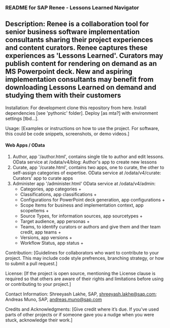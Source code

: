 ### README for SAP Renee - Lessons Learned Navigator ###

## Description: Renee is a collaboration tool for senior business software implementation consultants sharing their project experiences and content curators. Renee captures these experiences as 'Lessons Learned'. Curators may publish content for rendering on demand as an MS Powerpoint deck. New and aspiring implementation consultants may benefit from downloading Lessons Learned on demand and studying them with their customers ##   

Installation: For development clone this repository from here. Install dependencies [see 'pythonic' folder]. Deploy [as mta?] with  environment settings [tbd...].


Usage: [Examples or instructions on how to use the project. For software, this could be code snippets, screenshots, or demo videos.]

#### Web Apps / OData 

1. Author, app '/author.html', contains single tile to author and edit lessons.  
    OData service at /odata/v4/blog: Author's app to create new lessons
2. Curate, app '/curate.html', contains two apps, one to curate, the other 
    to self-assign categories of expertise.
    OData service at /odata/v4/curate: Curators' app to curate apps 
3. Administer app '/administer.html' 
    OData service at /odata/v4/admin:
    * Categories, app categories + 
    * Classifications, app classifications +
    * Configurations for PowerPoint deck generation, app configurations +
    * Scope Items for business and implementation context, app scopeitems +
    * Source Types, for information sources, app sourcetypes + 
    * Target audience, app personas +
    * Teams, to identify curators or authors and give them and ther team credit, app teams +
    * Versions, app versions +
    * Workflow Status, app status +

Contribution: [Guidelines for collaborators who want to contribute to your project. This may include code style prefrences, branching strategy, or how to submit a pull request.]


License: [If the project is open source, mentioning the License clause is required so that others are aware of their rights and limitations before using or contributing to your project.]


Contact Information: Shreeyash Lakhe, SAP, shreeyash.lakhe@sap.com; Andreas Muno, SAP, andreas.muno@sap.com  


Credits and Acknowledgments: [Give credit where it’s due. If you’ve used parts of other projects or if someone gave you a nudge when you were stuck, acknowledge their work.]
